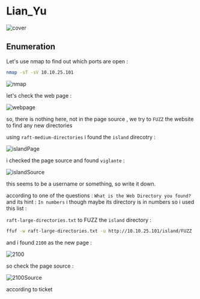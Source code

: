 # Lian_Yu

![cover](https://github.com/Git-K3rnel/TryHackMe/assets/127470407/e0b3e246-0819-4181-aaf8-8ead35392b65)


## Enumeration
Let's use nmap to find out which ports are open :

```bash
nmap -sT -sV 10.10.25.101
```
![nmap](https://github.com/Git-K3rnel/TryHackMe/assets/127470407/781bb240-0369-4cbc-9e55-ba3991a93916)

let's check the web page :

![webpage](https://github.com/Git-K3rnel/TryHackMe/assets/127470407/61e43eae-f86b-499b-ab84-3645d60a561d)

so, there is nothing here, not in the page source , we try to `FUZZ` the website to find any new directories

using `raft-medium-directories` i found the `island` direcotry :

![islandPage](https://github.com/Git-K3rnel/TryHackMe/assets/127470407/004d4388-7ff0-4d96-8702-4feb349f720a)

i checked the page source and found `viglante` :

![islandSource](https://github.com/Git-K3rnel/TryHackMe/assets/127470407/a2d3a6d9-ce3b-4cf3-b574-5367490c7c1b)


this seems to be a username or something, so write it down.

according to one of the questions : `What is the Web Directory you found?` and its hint : `In numbers` i though maybe its directory is in numbers so i used this list : 

`raft-large-directories.txt` to FUZZ the `island` directory :

```bash
ffuf -w raft-large-directories.txt -u http://10.10.25.101/island/FUZZ
```

and i found `2100` as the new page :

![2100](https://github.com/Git-K3rnel/TryHackMe/assets/127470407/3cd7f20c-1560-4c16-a038-0115b6130719)

so check the page source :

![2100Source](https://github.com/Git-K3rnel/TryHackMe/assets/127470407/60450c88-7528-41f7-bacc-98dd95c58a14)

according to ticket





















